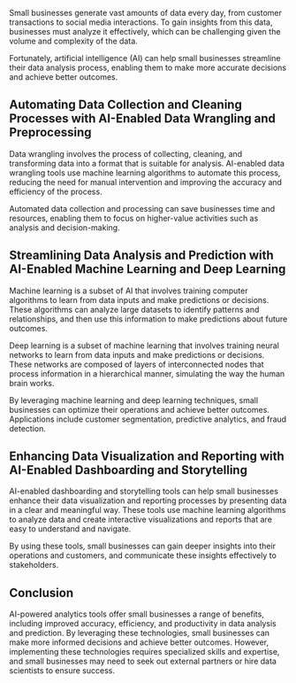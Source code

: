 
Small businesses generate vast amounts of data every day, from customer transactions to social media interactions. To gain insights from this data, businesses must analyze it effectively, which can be challenging given the volume and complexity of the data.

Fortunately, artificial intelligence (AI) can help small businesses streamline their data analysis process, enabling them to make more accurate decisions and achieve better outcomes.

Automating Data Collection and Cleaning Processes with AI-Enabled Data Wrangling and Preprocessing
--------------------------------------------------------------------------------------------------

Data wrangling involves the process of collecting, cleaning, and transforming data into a format that is suitable for analysis. AI-enabled data wrangling tools use machine learning algorithms to automate this process, reducing the need for manual intervention and improving the accuracy and efficiency of the process.

Automated data collection and processing can save businesses time and resources, enabling them to focus on higher-value activities such as analysis and decision-making.

Streamlining Data Analysis and Prediction with AI-Enabled Machine Learning and Deep Learning
--------------------------------------------------------------------------------------------

Machine learning is a subset of AI that involves training computer algorithms to learn from data inputs and make predictions or decisions. These algorithms can analyze large datasets to identify patterns and relationships, and then use this information to make predictions about future outcomes.

Deep learning is a subset of machine learning that involves training neural networks to learn from data inputs and make predictions or decisions. These networks are composed of layers of interconnected nodes that process information in a hierarchical manner, simulating the way the human brain works.

By leveraging machine learning and deep learning techniques, small businesses can optimize their operations and achieve better outcomes. Applications include customer segmentation, predictive analytics, and fraud detection.

Enhancing Data Visualization and Reporting with AI-Enabled Dashboarding and Storytelling
----------------------------------------------------------------------------------------

AI-enabled dashboarding and storytelling tools can help small businesses enhance their data visualization and reporting processes by presenting data in a clear and meaningful way. These tools use machine learning algorithms to analyze data and create interactive visualizations and reports that are easy to understand and navigate.

By using these tools, small businesses can gain deeper insights into their operations and customers, and communicate these insights effectively to stakeholders.

Conclusion
----------

AI-powered analytics tools offer small businesses a range of benefits, including improved accuracy, efficiency, and productivity in data analysis and prediction. By leveraging these technologies, small businesses can make more informed decisions and achieve better outcomes. However, implementing these technologies requires specialized skills and expertise, and small businesses may need to seek out external partners or hire data scientists to ensure success.
